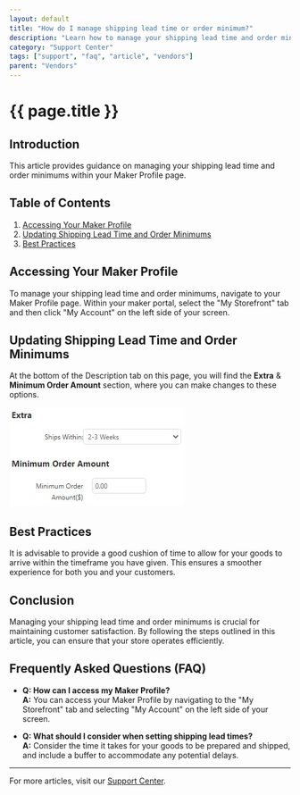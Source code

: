```yaml
---
layout: default
title: "How do I manage shipping lead time or order minimum?"
description: "Learn how to manage your shipping lead time and order minimums through your Maker Profile."
category: "Support Center"
tags: ["support", "faq", "article", "vendors"]
parent: "Vendors"
---
```


# {{ page.title }}

## Introduction

This article provides guidance on managing your shipping lead time and order minimums within your Maker Profile page.

## Table of Contents
1. [Accessing Your Maker Profile](#accessing-your-maker-profile)
2. [Updating Shipping Lead Time and Order Minimums](#updating-shipping-lead-time-and-order-minimums)
3. [Best Practices](#best-practices)

## Accessing Your Maker Profile

To manage your shipping lead time and order minimums, navigate to your Maker Profile page. Within your maker portal, select the "My Storefront" tab and then click "My Account" on the left side of your screen.

## Updating Shipping Lead Time and Order Minimums

At the bottom of the Description tab on this page, you will find the **Extra** & **Minimum Order Amount** section, where you can make changes to these options.

![Shipping Lead Time Management](/images/Web_capture_27-2-2022_124334_anamcraft.jpg)

## Best Practices

It is advisable to provide a good cushion of time to allow for your goods to arrive within the timeframe you have given. This ensures a smoother experience for both you and your customers.

## Conclusion

Managing your shipping lead time and order minimums is crucial for maintaining customer satisfaction. By following the steps outlined in this article, you can ensure that your store operates efficiently.

## Frequently Asked Questions (FAQ)

- **Q: How can I access my Maker Profile?**  
  **A:** You can access your Maker Profile by navigating to the "My Storefront" tab and selecting "My Account" on the left side of your screen.

- **Q: What should I consider when setting shipping lead times?**  
  **A:** Consider the time it takes for your goods to be prepared and shipped, and include a buffer to accommodate any potential delays.

---

For more articles, visit our [Support Center](https://support.anamcraft.com).